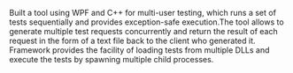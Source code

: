 Built a tool using WPF and C++ for multi-user testing, which runs a set of tests sequentially and provides exception-safe execution.The tool allows to generate multiple test requests concurrently and return the result of each request in the form of a text file back to the client who generated it. Framework provides the facility of loading tests from multiple DLLs and execute the tests by spawning multiple child processes.
